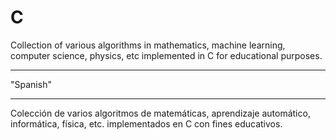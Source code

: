 # C
Collection of various algorithms in mathematics, machine learning, computer science, physics, etc implemented in C for educational purposes.
___________________
"Spanish"
___________________
Colección de varios algoritmos de matemáticas, aprendizaje automático, informática, física, etc. implementados en C con fines educativos.

